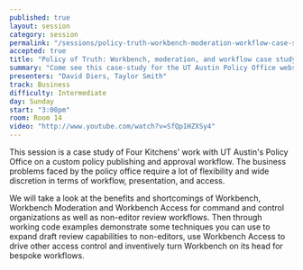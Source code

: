 ```yaml
---
published: true
layout: session
category: session
permalink: "/sessions/policy-truth-workbench-moderation-workflow-case-study/"
accepted: true
title: "Policy of Truth: Workbench, moderation, and workflow case study"
summary: "Come see this case-study for the UT Austin Policy Office website where we turn the workbench module on its head and make it do even more."
presenters: "David Diers, Taylor Smith"
track: Business
difficulty: Intermediate
day: Sunday
start: "3:00pm"
room: Room 14
video: "http://www.youtube.com/watch?v=SfQp1HZXSy4"
---
```


This session is a case study of Four Kitchens' work with UT Austin's Policy Office on a custom policy publishing and approval workflow. The business problems faced by the policy office require a lot of flexibility and wide discretion in terms of workflow, presentation, and access.

We will take a look at the benefits and shortcomings of Workbench, Workbench Moderation and Workbench Access for command and control organizations as well as non-editor review workflows. Then through working code examples demonstrate some techniques you can use to expand draft review capabilities to non-editors, use Workbench Access to drive other access control and inventively turn Workbench on its head for bespoke workflows.
